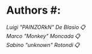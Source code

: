 # Authors #: 

*Luigi "PAINZORkN" De Blasio* 📋 <br>
*Marco "Monkey" Moncada* 📋 <br>
*Sabino "unknown" Rotondi* 📋 <br>
